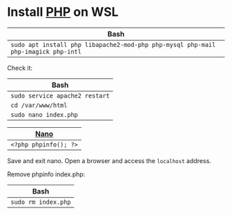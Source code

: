 # Install [PHP](https://www.php.net/) on WSL

| Bash |
| ---- |
| `sudo apt install php libapache2-mod-php php-mysql php-mail php-imagick php-intl` |

Check it:

| Bash |
| ---- |
| `sudo service apache2 restart` |
| `cd /var/www/html` |
| `sudo nano index.php` |

| [Nano](https://www.nano-editor.org/) |
| ---- |
| `<?php phpinfo(); ?>` |

Save and exit nano. Open a browser and access the `localhost` address.

Remove phpinfo index.php:

| Bash |
| ---- |
| `sudo rm index.php` |
